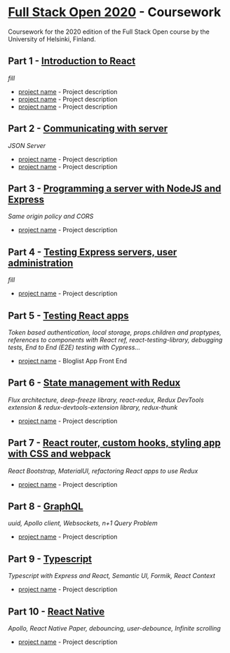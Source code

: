 # [Full Stack Open 2020](https://fullstackopen.com/en/about) - Coursework

Coursework for the 2020 edition of the Full Stack Open course by the University of Helsinki, Finland.

## Part 1 - [Introduction to React](https://fullstackopen.com/en/part1)

_fill_

- [project name](addlink) - Project description
- [project name](addlink) - Project description
- [project name](addlink) - Project description


## Part 2 - [Communicating with server](https://fullstackopen.com/en/part2)

_JSON Server_

- [project name](addlink) - Project description
- [project name](addlink) - Project description


## Part 3 - [Programming a server with NodeJS and Express](https://fullstackopen.com/en/part3)

_Same origin policy and CORS_

- [project name](addlink) - Project description


## Part 4 - [Testing Express servers, user administration](https://fullstackopen.com/en/part4)

_fill_

- [project name](addlink) - Project description


## Part 5 - [Testing React apps](https://fullstackopen.com/en/part5)

_Token based authentication, local storage, props.children and proptypes, references to components with React ref, react-testing-library, debugging tests, End to End (E2E) testing with Cypress..._

- [project name](https://github.com/ndeamador/FullStackOpen2020/tree/master/part5/bloglist-frontend) - Bloglist App Front End


## Part 6 - [State management with Redux](https://fullstackopen.com/en/part6)

_Flux architecture, deep-freeze library, react-redux, Redux DevTools extension & redux-devtools-extension library, redux-thunk_

- [project name](addlink) - Project description

## Part 7 - [React router, custom hooks, styling app with CSS and webpack](https://fullstackopen.com/en/part7)

_React Bootstrap, MaterialUI, refactoring React apps to use Redux_

- [project name](addlink) - Project description

## Part 8 - [GraphQL](https://fullstackopen.com/en/part8)

_uuid, Apollo client, Websockets, n+1 Query Problem_

- [project name](addlink) - Project description

## Part 9 - [Typescript](https://fullstackopen.com/en/part9)

_Typescript with Express and React, Semantic UI, Formik, React Context_

- [project name](addlink) - Project description

## Part 10 - [React Native](https://fullstackopen.com/en/part10)

_Apollo, React Native Paper, debouncing, user-debounce, Infinite scrolling_

- [project name](addlink) - Project description
